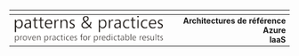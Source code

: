 |<span style="background-color:darkblue"></span>|<span style="background-color:darkblue"></span>|
|---|---:|
|![PNP](media/guidance-pnp-include/pnp-logo.png)|**Architectures de référence Azure<br/>IaaS**|